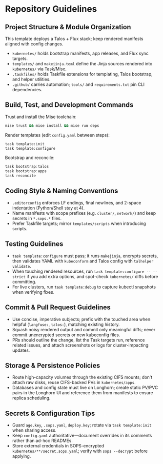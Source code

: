 # Repository Guidelines

## Project Structure & Module Organization
This template deploys a Talos + Flux stack; keep rendered manifests aligned with config changes.
- `kubernetes/` holds bootstrap manifests, app releases, and Flux sync targets.
- `templates/` and `makejinja.toml` define the Jinja sources rendered into `kubernetes/` via Task/Mise.
- `.taskfiles/` holds Taskfile extensions for templating, Talos bootstrap, and helper utilities.
- `.github/` carries automation; `tools/` and `requirements.txt` pin CLI dependencies.

## Build, Test, and Development Commands
Trust and install the Mise toolchain:
```sh
mise trust && mise install && mise run deps
```
Render templates (edit `config.yaml` between steps):
```sh
task template:init
task template:configure
```
Bootstrap and reconcile:
```sh
task bootstrap:talos
task bootstrap:apps
task reconcile
```

## Coding Style & Naming Conventions
- `.editorconfig` enforces LF endings, final newlines, and 2-space indentation (Python/Shell stay at 4).
- Name manifests with scope prefixes (e.g. `cluster/`, `network/`) and keep secrets in `*.sops.*` files.
- Prefer Taskfile targets; mirror `templates/scripts` when introducing scripts.

## Testing Guidelines
- `task template:configure` must pass; it runs `makejinja`, encrypts secrets, then validates YAML with `kubeconform` and Talos config with `talhelper validate`.
- When touching rendered resources, run `task template:configure -- --strict` if you add extra options, and spot-check `kubernetes/` diffs before committing.
- For live clusters, run `task template:debug` to capture kubectl snapshots when verifying fixes.

## Commit & Pull Request Guidelines
- Use concise, imperative subjects; prefix with the touched area when helpful (`langfuse:`, `talos:`), matching existing history.
- Squash noisy rendered output and commit only meaningful diffs; never commit unencrypted secrets or new kubeconfig files.
- PRs should outline the change, list the Task targets run, reference related issues, and attach screenshots or logs for cluster-impacting updates.

## Storage & Persistence Policies
- Route high-capacity volumes through the existing CIFS mounts; don't attach raw disks, reuse CIFS-backed PVs in `kubernetes/apps`.
- Databases and config state must live on Longhorn; create static PV/PVC pairs in the Longhorn UI and reference them from manifests to ensure replica scheduling.

## Secrets & Configuration Tips
- Guard `age.key`, `.sops.yaml`, `deploy.key`; rotate via `task template:init` when sharing access.
- Keep `config.yaml` authoritative—document overrides in its comments rather than ad-hoc READMEs.
- Store external credentials in SOPS-encrypted `kubernetes/**/secret.sops.yaml`; verify with `sops --decrypt` before applying.
